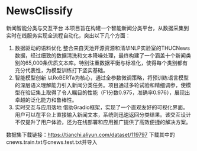 # NewsClissify
新闻智能分类与交互平台
本项目旨在构建一个智能新闻分类平台，从数据采集到实时在线服务实现全流程自动化，突出以下几个方面：
1. 数据驱动的语料优化
 整合来自天池开源资源和清华NLP实验室的THUCNews数据，经过细致的数据清洗和文本降噪处理，最终构建了一个涵盖十个新闻类别的65,000条优质文本库。特别注重数据平衡与标准化，使得每个类别都有充分代表性，为模型训练打下坚实基础。
2. 智能模型创新
 以RoBERTa为核心，通过全参数微调策略，将预训练语言模型的深层语义理解能力引入新闻分类任务。项目通过多轮试验和精细调参，使模型在验证集上取得了令人瞩目的性能（F1分数0.975，准确率0.976），展现出卓越的泛化能力和鲁棒性。
3. 实时交互与应用落地
 借助Gradio框架，实现了一个直观友好的可视化界面。用户可以在平台上直接输入新闻文本，系统则迅速返回分类结果。该交互设计不仅提升了用户体验，还为在线部署和应用推广提供了高效便捷的解决方案。

数据集下载链接：https://tianchi.aliyun.com/dataset/119797 
下载其中的cnews.train.txt与cnews.test.txt并导入

